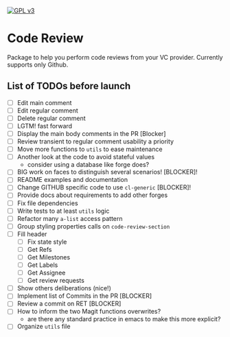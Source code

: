 [![GPL v3](https://img.shields.io/badge/license-GPL_v3-green.svg)](http://www.gnu.org/licenses/gpl-3.0.txt)

# Code Review

Package to help you perform code reviews from your VC provider. Currently
supports only Github.


## List of TODOs before launch

- [ ] Edit main comment
- [ ] Edit regular comment
- [ ] Delete regular comment
- [ ] LGTM! fast forward
- [ ] Display the main body comments in the PR [Blocker]
- [ ] Review transient to regular comment usability a priority
- [ ] Move more functions to `utils` to ease maintenance
- [ ] Another look at the code to avoid stateful values
  - consider using a database like forge does?
- [ ] BIG work on faces to distinguish several scenarios! [BLOCKER]!
- [ ] README examples and documentation
- [ ] Change GITHUB specific code to use `cl-generic` [BLOCKER]!
- [ ] Provide docs about requirements to add other forges
- [ ] Fix file dependencies
- [ ] Write tests to at least `utils` logic
- [ ] Refactor many `a-list` access pattern
- [ ] Group styling properties calls on `code-review-section`
- [ ] Fill header
  - [ ] Fix state style
  - [ ] Get Refs
  - [ ] Get Milestones
  - [ ] Get Labels
  - [ ] Get Assignee
  - [ ] Get review requests
- [ ] Show others deliberations (nice!)
- [ ] Implement list of Commits in the PR [BLOCKER]
- [ ] Review a commit on RET [BLOCKER]
- [ ] How to inform the two Magit functions overwrites?
  - are there any standard practice in emacs to make this more explicit?
- [ ] Organize `utils` file
